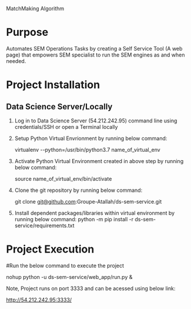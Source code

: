 MatchMaking Algorithm




# Purpose

Automates SEM Operations Tasks by creating a Self Service Tool (A web page) that empowers SEM specialist to run the SEM engines as and when needed.



# Project Installation

## Data Science Server/Locally

1. Log in to Data Science Server (54.212.242.95) command line using credentials/SSH or open a Terminal locally
2. Setup Python Virtual Envrionment by running below command:
   
   virtualenv --python=/usr/bin/python3.7 name_of_virtual_env


3. Activate Python Virtual Environment created in above step by running below command:

   source name_of_virtual_env/bin/activate

4. Clone the git repository by running below command:
    
   git clone git@github.com:Groupe-Atallah/ds-sem-service.git

5. Install dependent packages/libraries within virtual environment by running below command:
   python -m pip install -r ds-sem-service/requirements.txt


# Project Execution
#Run the below command to execute the project

nohup python -u ds-sem-service/web_app/run.py &

Note, Project runs on port 3333 and can be acessed using below link:

http://54.212.242.95:3333/


